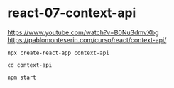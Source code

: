 # react-07-context-api

<https://www.youtube.com/watch?v=B0Nu3dmvXbg>
<https://pablomonteserin.com/curso/react/context-api/>

```terminal
npx create-react-app context-api
```

```terminal
cd context-api
```

```terminal
npm start
```

